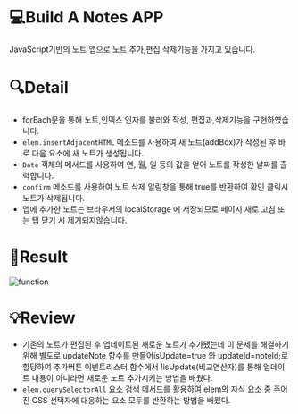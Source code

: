 # 💻Build A Notes APP 
JavaScript기반의 노트 앱으로 노트 추가,편집,삭제기능을 가지고 있습니다.


# 🔍Detail
- forEach문을 통해 노트,인덱스 인자를 불러와 작성, 편집과,삭제기능을 구현하였습니다.
- `elem.insertAdjacentHTML` 메소드를 사용하여 새 노트(addBox)가 작성된 후 바로 다음 요소에 새 노트가 생성됩니다.
- `Date` 객체의 메서드를 사용하여 연, 월, 일 등의 값을 얻어 노트를 작성한 날짜를 출력합니다.
- `confirm` 메소드를 사용하여 노트 삭제 알림창을 통해 true를 반환하여 확인 클릭시 노트가 삭제됩니다.
- 앱에 추가한 노트는 브라우저의 localStorage 에 저장되므로 페이지 새로 고침 또는 탭 닫기 시 제거되지않습니다.

# 🚀Result
![function](/노트앱.gif)


# 💡Review
- 기존의 노트가 편집된 후 업데이트된 새로운 노트가 추가됐는데 이 문제를 해결하기 위해 별도로 updateNote 함수를 만들어isUpdate=true 와 updateId=noteId;로 할당하여 추가버튼 이벤트리스터 함수에서 !isUpdate(비교연산자)를 통해 업데이트 내용이 아니라면 새로운 노트 추가시키는 방법을 배웠다.
- `elem.querySelectorAll` 요소 검색 메서드를 활용하여 elem의 자식 요소 중 주어진 CSS 선택자에 대응하는 요소 모두를 반환하는 방법을 배웠다.
